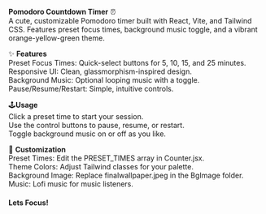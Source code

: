 **Pomodoro Countdown Timer** ⏰
<br>A cute, customizable Pomodoro timer built with React, Vite, and Tailwind CSS.
Features preset focus times, background music toggle, and a vibrant orange-yellow-green theme.

✨ **Features**
<br>Preset Focus Times: Quick-select buttons for 5, 10, 15, and 25 minutes.
<br>Responsive UI: Clean, glassmorphism-inspired design.
<br>Background Music: Optional looping music with a toggle.
<br>Pause/Resume/Restart: Simple, intuitive controls.

🕹️**Usage**
<br>Click a preset time to start your session.
<br>Use the control buttons to pause, resume, or restart.
<br>Toggle background music on or off as you like.

🎨 **Customization**
<br>Preset Times: Edit the PRESET_TIMES array in Counter.jsx.
<br>Theme Colors: Adjust Tailwind classes for your palette.
<br>Background Image: Replace finalwallpaper.jpeg in the BgImage folder.
<br>Music: Lofi music for music listeners.

<h4>Lets Focus!</h4>
